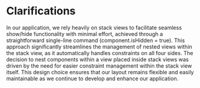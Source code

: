 #  Clarifications

In our application, we rely heavily on stack views to facilitate seamless show/hide functionality with minimal effort, achieved through a straightforward single-line command (component.isHidden = true). This approach significantly streamlines the management of nested views within the stack view, as it automatically handles constraints on all four sides. The decision to nest components within a view placed inside stack views was driven by the need for easier constraint management within the stack view itself. This design choice ensures that our layout remains flexible and easily maintainable as we continue to develop and enhance our application.
